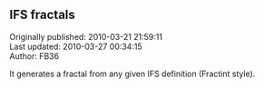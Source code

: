 ## IFS fractals  
Originally published: 2010-03-21 21:59:11  
Last updated: 2010-03-27 00:34:15  
Author: FB36   
  
It generates a fractal from any given IFS definition (Fractint style).
